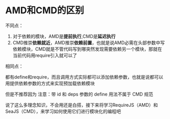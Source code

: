 # AMD和CMD的区别

不同点：

1. 对于依赖的模块，AMD是**提前执行**,CMD是**延迟执行**
2. CMD推崇**依赖就近**，AMD推崇**依赖前置**，也就是说AMD必需在头部参数中写依赖模块，CMD就是不管代码写到哪突然发现需要依赖另一个模块，那就在当前代码用require引入就可以了

相同点：

都有define和require，而且调用方式实际都可以添加依赖参数，也就是说都可以用提供依赖参数的方式来实现预加载依赖模块

但是不推荐因为  注意：带 id 和 deps 参数的 define 用法不属于 CMD 规范




说了这么多理念知识，不会用还是白搭，接下来将学习RequireJS（AMD）和SeaJS（CMD），来学习如何使用它们进行模块化的编程吧